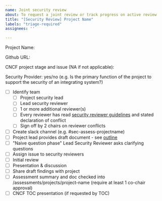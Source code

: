 ```yaml
---
name: Joint security review
about: To request a joint review or track progress on active review
title: "[Security Review] Project Name"
labels: "triage-required"
assignees: ''

---
```


Project Name:

Github URL:

<!-- For project proposals looking to go through TAG review, please indicate the stage of the project (sandbox, incubation/graduation and link to the TOC issue, else indicate NA

For example, https://github.com/cncf/toc/issues/368 (incubation)
-->
CNCF project stage and issue (NA if not applicable):

Security Provider: yes/no (e.g. Is the primary function of the project to support the security of an integrating system?)

- [ ] Identify team
   - [ ] Project security lead
   - [ ] Lead security reviewer
   - [ ] 1 or more additional reviewer(s)
   - [ ] Every reviewer has read [security reviewer guidelines](https://github.com/cncf/tag-security/blob/main/assessments/guide/security-reviewer.md) and stated declaration of conflict
   - [ ] Sign off by 2 chairs on reviewer conflicts
- [ ] Create slack channel (e.g. #sec-assess-projectname)
- [ ] Project lead provides draft document - see [outline](https://github.com/cncf/tag-security/blob/main/assessments/guide/joint-review.md)
- [ ] "Naive question phase" Lead Security Reviewer asks clarifying questions
- [ ] Assign issue to security reviewers
- [ ] Initial review
- [ ] Presentation & discussion
- [ ] Share draft findings with project
- [ ] Assessment summary and doc checked into /assessments/projects/project-name (require at least 1 co-chair approval)
- [ ] CNCF TOC presentation (if requested by TOC)
